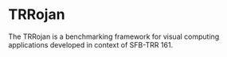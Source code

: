 # TRRojan
The TRRojan is a benchmarking framework for visual computing applications developed in context of SFB-TRR 161.
